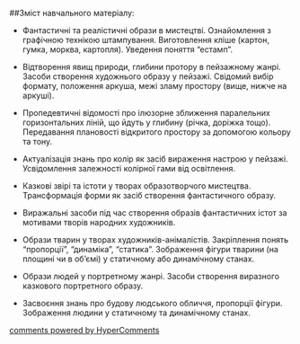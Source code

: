 <div id="hypercomments_widget" class="js-hypercomments-widget invisible"></div>

##Зміст навчального матеріалу:

*	Фантастичні та реалістичні образи в мистецтві. Ознайомлення з графічною технікою штампування. Виготовлення кліше (картон, гумка, морква, картопля). Уведення поняття “естамп”.

*	Відтворення явищ природи, глибини протору в пейзажному жанрі. Засоби створення художнього образу у пейзажі. Свідомий вибір формату, положення аркуша, межі зламу простору (вище, нижче на аркуші).

*	Пропедевтичні відомості про ілюзорне зближення паралельних горизонтальних ліній, що йдуть у глибину (річка, доріжка тощо). Передавання плановості  відкритого простору за допомогою кольору та тону.

*	Актуалізація знань про колір як засіб вираження настрою у пейзажі. Усвідомлення залежності колірної гами від освітлення.

*	Казкові звірі та істоти у творах образотворчого мистецтва. Трансформація форми як засіб створення фантастичного образу. 

*	Виражальні засоби під час створення образів фантастичних істот за мотивами творів народних художників.

*	Образи тварин у творах художників-анімалістів. Закріплення понять “пропорції”, “динаміка”, “статика”. Зображення фігури тварини (на площині чи в об’ємі) у статичному або динамічному станах.

*	Образи людей у портретному жанрі. Засоби створення виразного казкового портретного образу. 

*	Засвоєння знань про будову людського обличчя, пропорції фігури. Зображення людини у статичному та динамічному станах. 


<div class="js-hypercomments-container">
    <a href="http://hypercomments.com" class="hc-link" title="comments widget">comments powered by HyperComments</a>
</div>